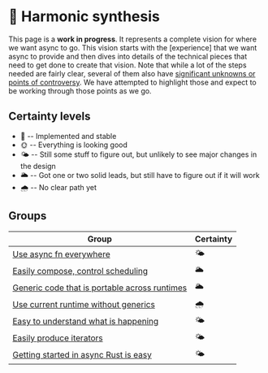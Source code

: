 # 🌈 Harmonic synthesis

This page is a **work in progress**. It represents a complete vision for where we want async to go. This vision starts with the [experience] that we want async to provide and then dives into details of the technical pieces that need to get done to create that vision. Note that while a lot of the steps needed are fairly clear, several of them also have [significant unknowns or points of controversy](./unresolved_questions.md). We have attempted to highlight those and expect to be working through those points as we go.

## Certainty levels

- 🌈 -- Implemented and stable
- 🌞 -- Everything is looking good
- 🌤️ -- Still some stuff to figure out, but unlikely to see major changes in the design
- 🌥️ -- Got one or two solid leads, but still have to figure out if it will work
- 🌧️ -- No clear path yet

## Groups

| Group                                           | Certainty |
| ----------------------------------------------- | --------- |
| [Use async fn everywhere]                       | 🌤️        |
| [Easily compose, control scheduling]            | 🌥️        |
| [Generic code that is portable across runtimes] | 🌥️        |
| [Use current runtime without generics]          | 🌧️        |
| [Easy to understand what is happening]          | 🌤️        |
| [Easily produce iterators]                      | 🌤️        |
| [Getting started in async Rust is easy]         | 🌤️        |

[use async fn everywhere]: ./async_fn_everywhere.md
[easily compose, control scheduling]: ./compose_control_scheduling.md
[generic code that is portable across runtimes]: ./portable_generic_code.md
[use current runtime without generics]: ./use_current_runtime.md
[easy to understand what is happening]: ./easy_to_understand.md
[easily produce iterators]: ./easily_produce_iterators.md
[getting started in async rust is easy]: ./getting_started.md
